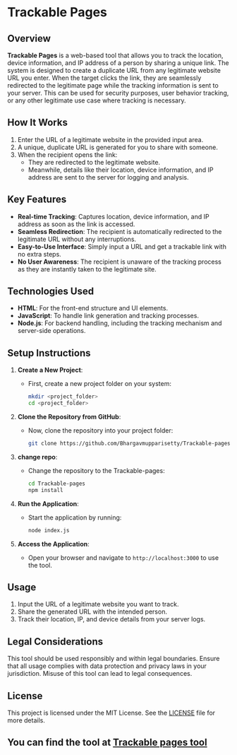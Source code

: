 # Trackable Pages

## Overview
**Trackable Pages** is a web-based tool that allows you to track the location, device information, and IP address of a person by sharing a unique link. The system is designed to create a duplicate URL from any legitimate website URL you enter. When the target clicks the link, they are seamlessly redirected to the legitimate page while the tracking information is sent to your server. This can be used for security purposes, user behavior tracking, or any other legitimate use case where tracking is necessary.

## How It Works
1. Enter the URL of a legitimate website in the provided input area.
2. A unique, duplicate URL is generated for you to share with someone.
3. When the recipient opens the link:
   - They are redirected to the legitimate website.
   - Meanwhile, details like their location, device information, and IP address are sent to the server for logging and analysis.

## Key Features
- **Real-time Tracking**: Captures location, device information, and IP address as soon as the link is accessed.
- **Seamless Redirection**: The recipient is automatically redirected to the legitimate URL without any interruptions.
- **Easy-to-Use Interface**: Simply input a URL and get a trackable link with no extra steps.
- **No User Awareness**: The recipient is unaware of the tracking process as they are instantly taken to the legitimate site.

## Technologies Used
- **HTML**: For the front-end structure and UI elements.
- **JavaScript**: To handle link generation and tracking processes.
- **Node.js**: For backend handling, including the tracking mechanism and server-side operations.

## Setup Instructions
1. **Create a New Project**:
   - First, create a new project folder on your system:
     ```bash
     mkdir <project_folder>
     cd <project_folder>
     ```

2. **Clone the Repository from GitHub**:
   - Now, clone the repository into your project folder:
     ```bash
     git clone https://github.com/Bhargavmupparisetty/Trackable-pages.git
     ```

3. **change repo**:
   - Change the repository to the Trackable-pages:
     ```bash
     cd Trackable-pages
     npm install
     ```

4. **Run the Application**:
   - Start the application by running:
     ```bash
     node index.js
     ```
   
5. **Access the Application**:
   - Open your browser and navigate to `http://localhost:3000` to use the tool.

## Usage
1. Input the URL of a legitimate website you want to track.
2. Share the generated URL with the intended person.
3. Track their location, IP, and device details from your server logs.

## Legal Considerations
This tool should be used responsibly and within legal boundaries. Ensure that all usage complies with data protection and privacy laws in your jurisdiction. Misuse of this tool can lead to legal consequences.

## License
This project is licensed under the MIT License. See the [LICENSE](LICENSE) file for more details.

## You can find the tool at [Trackable pages tool](https://trackable-pages.onrender.com)

